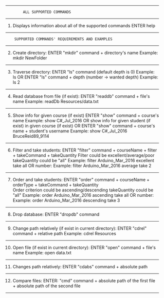 ________________________________________________________________________
																		
			ALL SUPPORTED COMMANDS										
________________________________________________________________________					
  
  1. Displays information about all of the supported commands
  ENTER help
  
________________________________________________________________________
  																		
  		SUPPORTED COMMANDS' REQUIREMENTS AND EXAMPLES						
________________________________________________________________________
  
  2. Create directory:
  ENTER "mkdir" command + directory's name
  Example: mkdir NewFolder
------------------------------------------------------------------------  
  
  3. Traverse directory:
  ENTER "ls" command (default depth is 0)
  Example: ls
  OR ENTER "ls" command + depth (number -> wanted depth)
  Example: ls 2
------------------------------------------------------------------------   
  
  4. Read database from file (if exist):
  ENTER "readdb" command + file's name
  Example: readDb Resources/data.txt
------------------------------------------------------------------------   
  
  5. Show info for given course (if exist)
  ENTER "show" command + course's name 
  Example: show C#_Jul_2016
  OR show info for given student (if exist) in given course (if exist)
  OR ENTER "show" command + course's name + student's username
  Example: show C#_Jul_2016 BruceReid89_9114
------------------------------------------------------------------------  
  
  6. Filter and take students:
  ENTER "filter" command + courseName + filter + takeCommand + takeQuantity
  Filter could be excellent/average/poor
  takeQuantity could be "all" 
  Example: filter Arduino_Mar_2016 excellent take all
  OR number:
  Example: filter Arduino_Mar_2016 average take 2
------------------------------------------------------------------------  
  
  7. Order and take students:
  ENTER "order" command + courseName + orderType + takeCommand + takeQuantity	
  Order criterion could be ascending/descending
  takeQuantity could be "all" 
  Example: order Arduino_Mar_2016 ascending take all
  OR number:
  Example: order Arduino_Mar_2016 descending take 3
------------------------------------------------------------------------  
  
  8. Drop database:
  ENTER "dropdb" command
------------------------------------------------------------------------  
  		
  9. Change path relatively (if exist in current directory):
  ENTER "cdrel" command + relative path
  Example: cdrel Resources
------------------------------------------------------------------------  
  
  10. Open file (if exist in current directory): 
  ENTER "open" command + file's name
  Example: open data.txt
------------------------------------------------------------------------  
  
  11. Changes path relatively:
  ENTER "cdabs" command + absolute path
------------------------------------------------------------------------  
  
  12. Compare files:
  ENTER: "cmd" command + 
  		absolute path of the first file + 
  		absolute path of the second file 
------------------------------------------------------------------------  